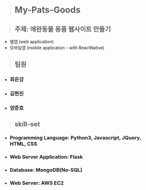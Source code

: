 > # My-Pats-Goods

> ## 주제: 애완동물 용품 웹사이트 만들기

- 웹앱 (web application)
- 모바일앱 (moblie application - with ReactNative)

> ## 팀원

- ### 최은강
- ### 김현진
- ### 양준호

> ## skill-set

- ### Programming Language: Python3, Javascript, JQuery, HTML, CSS
- ### Web Server Application: Flask
- ### Database: MongoDB(No-SQL)
- ### Web Server: AWS EC2
